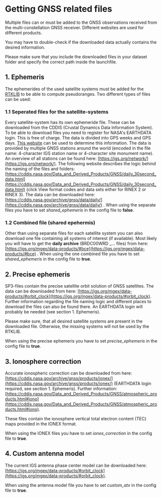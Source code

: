 # Getting GNSS related files

Multiple files can or must be added to the GNSS observations received from the multi-constellation GNSS receiver. Different websites are used for different products.

You may have to double-check if the downloaded data actually contains the desired information.

Please make sure that you include the downloaded files in your dataset folder and specify the correct path inside the launchfile.


## 1. Ephemeris

The ephemerides of the used satellite systems must be added for the [RTKLIB](http://www.rtklib.com/) to be able to compute pseudoranges. Two different types of files can be used:

### 1.1 Seperated files for the satellite-systems

Every satellite-system has its own ephemeride file. These can be downloaded from the CDDIS (Crustal Dynamics Data Information System). To be able to download files you need to register for NASA's EARTHDATA login. This is free of charge.
The data is divided into GPS weeks and GPS days. [This website](https://www.ngs.noaa.gov/CORS/Gpscal.shtml) can be used to determine this information.
The data is provided by multiple GNSS stations around the world (encoded in the file name: 4-character IGS station name or 4-character site monument name). An overview of all stations can be found here: [https://igs.org/network/](https://igs.org/network/).
The following website describes the logic behind the naming of the files and folders: [https://cddis.nasa.gov/Data_and_Derived_Products/GNSS/daily_30second_data.html](https://cddis.nasa.gov/Data_and_Derived_Products/GNSS/daily_30second_data.html) (click View format codes and data sets either for RINEX 2 or RINEX 3).
The data can be downloaded here: [https://cddis.nasa.gov/archive/gnss/data/daily/](https://cddis.nasa.gov/archive/gnss/data/daily/) .
When using the separate files you have to set *shared_ephemeris* in the config file to **false**.

### 1.2 Combined file (shared epehermis)

Other than using separate files for each satellite system you can also download one file containing all systems of interest (if available).
Most likely you will have to get the **daily archive** (BRDC00WRD _... files) from here: [https://igs.org/mgex/data-products/#bce](https://igs.org/mgex/data-products/#bce) .
When using the one combined file you have to set *shared_ephemeris* in the config file to **true**.

## 2. Precise ephemeris

SP3-files contain the precise satellite orbit solution of GNSS satellites. The data can be downloaded from here: [https://igs.org/mgex/data-products/#orbit_clock](https://igs.org/mgex/data-products/#orbit_clock). Further information regarding the file naming logic and different places to download the files can also be found there. An EARTHDATA login will probably be needed (see section 1. Ephemeris).

Please make sure, that all desired satellite systems are present in the downloaded file. Otherwise, the missing systems will not be used by the RTKLIB.

When using the precise ephemeris you have to set *precise_ephemeris* in the config file to **true**.

## 3. Ionosphere correction

Accurate ionospheric correction can be downloaded from here: [https://cddis.nasa.gov/archive/gnss/products/ionex/](https://cddis.nasa.gov/archive/gnss/products/ionex/) (EARTHDATA login required, see section 1. Ephemeris). Further information: [https://cddis.nasa.gov/Data_and_Derived_Products/GNSS/atmospheric_products.html#iono](https://cddis.nasa.gov/Data_and_Derived_Products/GNSS/atmospheric_products.html#iono).

These files contain the ionosphere vertical total electron content (TEC) maps provided in the IONEX format.

When using the IONEX files you have to set *ionex_correction* in the config file to **true**.

## 4. Custom antenna model

The current IGS antenna phase center model can be downloaded here: [https://igs.org/mgex/data-products/#orbit_clock](https://igs.org/mgex/data-products/#orbit_clock).

When using the antenna model file you have to set *custom_atx* in the config file to **true**.

